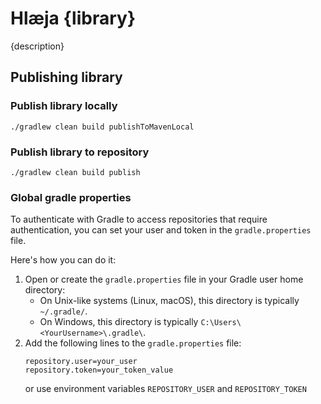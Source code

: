 # Hlæja {library}

{description}

## Publishing library

### Publish library locally

```shell
./gradlew clean build publishToMavenLocal
```

### Publish library to repository

```shell
./gradlew clean build publish
```

### Global gradle properties

To authenticate with Gradle to access repositories that require authentication, you can set your user and token in the `gradle.properties` file.

Here's how you can do it:

1. Open or create the `gradle.properties` file in your Gradle user home directory:
   - On Unix-like systems (Linux, macOS), this directory is typically `~/.gradle/`.
   - On Windows, this directory is typically `C:\Users\<YourUsername>\.gradle\`.
2. Add the following lines to the `gradle.properties` file:
    ```properties
    repository.user=your_user
    repository.token=your_token_value
    ```
   or use environment variables `REPOSITORY_USER` and `REPOSITORY_TOKEN`
